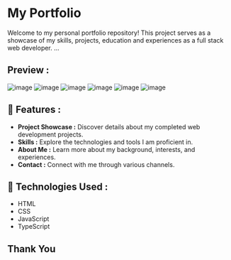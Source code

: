 # My Portfolio

Welcome to my personal portfolio repository! This project serves as a showcase of my skills, projects, education and experiences as a  full stack web developer.  ...


## Preview :
![image](https://github.com/raviranjan0/myportfolio/assets/100368738/9d7274a2-9bb6-429e-bc1e-adaaab0b5bbf)
![image](https://github.com/raviranjan0/myportfolio/assets/100368738/d34d2006-6ee7-416d-852e-1d2d09b9d5f7)
![image](https://github.com/raviranjan0/myportfolio/assets/100368738/66d11ea7-b2cb-4790-bb16-9ad3d7b889ce)
![image](https://github.com/raviranjan0/myportfolio/assets/100368738/349f7b49-ee6a-4102-a932-1639cdb22cc1)
![image](https://github.com/raviranjan0/myportfolio/assets/100368738/806d7e39-3ca3-41f9-8d08-ae6e119c00fa)
![image](https://github.com/raviranjan0/myportfolio/assets/100368738/59b99f6f-45a8-426d-a207-97515d5c2747)

## 🚀 Features :

- **Project Showcase :** Discover details about my completed web development projects.
- **Skills :** Explore the technologies and tools I am proficient in.
- **About Me :** Learn more about my background, interests, and experiences.
- **Contact :** Connect with me through various channels.

## 🔧 Technologies Used :
- HTML 
- CSS 
- JavaScript 
- TypeScript 

## Thank You 
